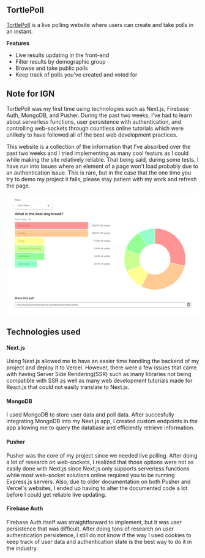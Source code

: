 ## TortlePoll

[TortlePoll](https://live-polling-website.vercel.app/) is a live polling website where users can create and take polls in an instant.

**Features**
- Live results updating in the front-end
- Filter results by demographic group
- Browse and take public polls
- Keep track of polls you've created and voted for

## Note for IGN
TortlePoll was my first time using technologies such as Next.js, Firebase Auth, MongoDB, and Pusher. During the past two weeks, I've had to learn about serverless functions, user persistence with authentication, and controlling web-sockets through countless online tutorials which were unlikely to have followed all of the best web development practices.

This website is a collection of the information that I've absorbed over the past two weeks and I tried implementing as many cool featurs as I could while making the site relatively reliable. That being said, during some tests, I have run into issues where an element of a page won't load probably due to an authentication issue. This is rare, but in the case that the one time you try to demo my project it fails, please stay patient with my work and refresh the page.

![Image of poll results](/public/home-images/Poll-pic.PNG)

## Technologies used
#### Next.js
Using Next.js allowed me to have an easier time handling the backend of my project and deploy it to Vercel. However, there were a few issues that came with having Server Side Rendering(SSR) such as many libraries not being compatible with SSR as well as many web development tutorials made for React.js that could not easily translate to Next.js.

#### MongoDB
I used MongoDB to store user data and poll data. After succesfully integrating MongoDB into my Next.js app, I created custom endpoints in the app allowing me to query the database and efficiently retrieve information.

#### Pusher
Pusher was the core of my project since we needed live polling. After doing a lot of research on web-sockets, I realized that those options were not as easily done with Next.js since Next.js only supports serverless functions while most web-socket solutions online required you to be running Express.js servers. Also, due to older documentation on both Pusher and Vercel's websites, I ended up having to alter the documented code a lot before I could get reliable live updating.

#### Firebase Auth
Firebase Auth itself was straightforward to implement, but it was user persistence that was difficult. After doing tons of research on user authentication persistence, I still do not know if the way I used cookies to keep track of user data and authentication state is the best way to do it in the industry.


